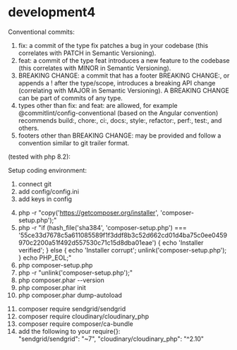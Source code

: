 # development4

Conventional commits:

1. fix: a commit of the type fix patches a bug in your codebase (this correlates with PATCH in Semantic Versioning).
2. feat: a commit of the type feat introduces a new feature to the codebase (this correlates with MINOR in Semantic Versioning).
3. BREAKING CHANGE: a commit that has a footer BREAKING CHANGE:, or appends a ! after the type/scope, introduces a breaking API change (correlating with MAJOR in Semantic Versioning). A BREAKING CHANGE can be part of commits of any type.
4. types other than fix: and feat: are allowed, for example @commitlint/config-conventional (based on the Angular convention) recommends build:, chore:, ci:, docs:, style:, refactor:, perf:, test:, and others.
5. footers other than BREAKING CHANGE: <description> may be provided and follow a convention similar to git trailer format.



(tested with php 8.2):

Setup coding environment:
1. connect git 
2. add config/config.ini
3. add keys in config
<!-- composer -->
4. php -r "copy('https://getcomposer.org/installer', 'composer-setup.php');"
5. php -r "if (hash_file('sha384', 'composer-setup.php') === '55ce33d7678c5a611085589f1f3ddf8b3c52d662cd01d4ba75c0ee0459970c2200a51f492d557530c71c15d8dba01eae') { echo 'Installer verified'; } else { echo 'Installer corrupt'; unlink('composer-setup.php'); } echo PHP_EOL;"
6. php composer-setup.php
7. php -r "unlink('composer-setup.php');"
8. php composer.phar --version
9. php composer.phar init
10. php composer.phar dump-autoload
<!-- sendgrid and cloudinary -->
11. composer require sendgrid/sendgrid
12. composer require cloudinary/cloudinary_php
13. composer require composer/ca-bundle
14. add the following to your require{}:  
"sendgrid/sendgrid": "~7",
"cloudinary/cloudinary_php": "^2.10"


